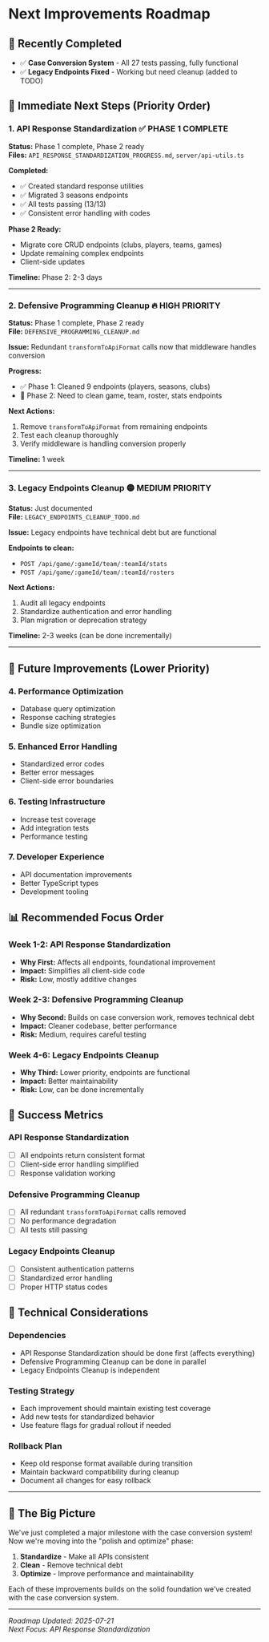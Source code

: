# Next Improvements Roadmap

## 🎉 **Recently Completed**
- ✅ **Case Conversion System** - All 27 tests passing, fully functional
- ✅ **Legacy Endpoints Fixed** - Working but need cleanup (added to TODO)

## 🎯 **Immediate Next Steps (Priority Order)**

### 1. **API Response Standardization** ✅ **PHASE 1 COMPLETE**
**Status:** Phase 1 complete, Phase 2 ready  
**Files:** `API_RESPONSE_STANDARDIZATION_PROGRESS.md`, `server/api-utils.ts`

**Completed:**
- ✅ Created standard response utilities
- ✅ Migrated 3 seasons endpoints
- ✅ All tests passing (13/13)
- ✅ Consistent error handling with codes

**Phase 2 Ready:**
- Migrate core CRUD endpoints (clubs, players, teams, games)
- Update remaining complex endpoints
- Client-side updates

**Timeline:** Phase 2: 2-3 days

---

### 2. **Defensive Programming Cleanup** 🔥 **HIGH PRIORITY**
**Status:** Phase 1 complete, Phase 2 ready  
**File:** `DEFENSIVE_PROGRAMMING_CLEANUP.md`

**Issue:** Redundant `transformToApiFormat` calls now that middleware handles conversion

**Progress:**
- ✅ Phase 1: Cleaned 9 endpoints (players, seasons, clubs)
- 🔄 Phase 2: Need to clean game, team, roster, stats endpoints

**Next Actions:**
1. Remove `transformToApiFormat` from remaining endpoints
2. Test each cleanup thoroughly
3. Verify middleware is handling conversion properly

**Timeline:** 1 week

---

### 3. **Legacy Endpoints Cleanup** 🟡 **MEDIUM PRIORITY**
**Status:** Just documented  
**File:** `LEGACY_ENDPOINTS_CLEANUP_TODO.md`

**Issue:** Legacy endpoints have technical debt but are functional

**Endpoints to clean:**
- `POST /api/game/:gameId/team/:teamId/stats`
- `POST /api/game/:gameId/team/:teamId/rosters`

**Next Actions:**
1. Audit all legacy endpoints
2. Standardize authentication and error handling
3. Plan migration or deprecation strategy

**Timeline:** 2-3 weeks (can be done incrementally)

---

## 🚀 **Future Improvements (Lower Priority)**

### 4. **Performance Optimization**
- Database query optimization
- Response caching strategies
- Bundle size optimization

### 5. **Enhanced Error Handling**
- Standardized error codes
- Better error messages
- Client-side error boundaries

### 6. **Testing Infrastructure**
- Increase test coverage
- Add integration tests
- Performance testing

### 7. **Developer Experience**
- API documentation improvements
- Better TypeScript types
- Development tooling

## 📊 **Recommended Focus Order**

### **Week 1-2: API Response Standardization**
- **Why First:** Affects all endpoints, foundational improvement
- **Impact:** Simplifies all client-side code
- **Risk:** Low, mostly additive changes

### **Week 2-3: Defensive Programming Cleanup**
- **Why Second:** Builds on case conversion work, removes technical debt
- **Impact:** Cleaner codebase, better performance
- **Risk:** Medium, requires careful testing

### **Week 4-6: Legacy Endpoints Cleanup**
- **Why Third:** Lower priority, endpoints are functional
- **Impact:** Better maintainability
- **Risk:** Low, can be done incrementally

## 🎯 **Success Metrics**

### **API Response Standardization**
- [ ] All endpoints return consistent format
- [ ] Client-side error handling simplified
- [ ] Response validation working

### **Defensive Programming Cleanup**
- [ ] All redundant `transformToApiFormat` calls removed
- [ ] No performance degradation
- [ ] All tests still passing

### **Legacy Endpoints Cleanup**
- [ ] Consistent authentication patterns
- [ ] Standardized error handling
- [ ] Proper HTTP status codes

## 🔧 **Technical Considerations**

### **Dependencies**
- API Response Standardization should be done first (affects everything)
- Defensive Programming Cleanup can be done in parallel
- Legacy Endpoints Cleanup is independent

### **Testing Strategy**
- Each improvement should maintain existing test coverage
- Add new tests for standardized behavior
- Use feature flags for gradual rollout if needed

### **Rollback Plan**
- Keep old response format available during transition
- Maintain backward compatibility during cleanup
- Document all changes for easy rollback

---

## 🎉 **The Big Picture**

We've just completed a major milestone with the case conversion system! Now we're moving into the "polish and optimize" phase:

1. **Standardize** - Make all APIs consistent
2. **Clean** - Remove technical debt
3. **Optimize** - Improve performance and maintainability

Each of these improvements builds on the solid foundation we've created with the case conversion system.

---

*Roadmap Updated: 2025-07-21*  
*Next Focus: API Response Standardization*